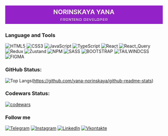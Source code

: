 ![Header](https://github.com/yana-norinskaya/yana-norinskaya/blob/main/assets/header5.png)

### Language and Tools

![HTML5](https://img.shields.io/badge/-HTML5-9323C8?style=for-the-badge&logo=html5&logoColor=white)
![CSS3](https://img.shields.io/badge/-CSS3-9323C8?style=for-the-badge&logo=CSS3&logoColor=white)
![JavaScript](https://img.shields.io/badge/-JavaScript-9323C8?style=for-the-badge&logo=JavaScript&logoColor=white)
![TypeScript](https://img.shields.io/badge/-TypeScript-9323C8?style=for-the-badge&logo=TypeScript&logoColor=white)
![React](https://img.shields.io/badge/-React-9323C8?style=for-the-badge&logo=React&logoColor=white)
![React_Query](https://img.shields.io/badge/-React_Query-9323C8?style=for-the-badge&logo=React&logoColor=white)
![Redux](https://img.shields.io/badge/-Redux-9323C8?style=for-the-badge&logo=Redux&logoColor=white)
![Zustand](https://img.shields.io/badge/-Zustand-9323C8?style=for-the-badge&logo=&logoColor=white)
![NPM](https://img.shields.io/badge/-NPM-9323C8?style=for-the-badge&logo=NPM&logoColor=white)
![SASS](https://img.shields.io/badge/-SASS-9323C8?style=for-the-badge&logo=SASS&logoColor=white)
![BOOTSTRAP](https://img.shields.io/badge/-BOOTSTRAP-9323C8?style=for-the-badge&logo=BOOTSTRAP&logoColor=white)
![TAILWINDCSS](https://img.shields.io/badge/-TAILWINDCSS-9323C8?style=for-the-badge&logo=TAILWINDCSS&logoColor=white)
![FIGMA](https://img.shields.io/badge/-FIGMA-9323C8?style=for-the-badge&logo=FIGMA&logoColor=white)

### GitHub Status:

![Top Langs](https://github-readme-stats.vercel.app/api/top-langs/?username=yana-norinskaya&theme=jolly&layout=compact)(https://github.com/yana-norinskaya/github-readme-stats)

### Codewars Status:

[![codewars](https://www.codewars.com/users/Yana1906/badges/large)](https://www.codewars.com/users/Yana1906)

### Follow me

[![Telegram](https://img.shields.io/badge/-Telegram-9323C8?style=for-the-badge&logo=telegram&logoColor=white)](https://t.me/YanaNorinskaya)
[![Instagram](https://img.shields.io/badge/-Instagram-9323C8?style=for-the-badge&logo=instagram&logoColor=white)](https://instagram.com/norinskaya?igshid=NTc4MTIwNjQ2YQ==)
[![LinkedIn](https://img.shields.io/badge/-LinkedIn-9323C8?style=for-the-badge&logo=linkedin&logoColor=white)](https://www.linkedin.com/in/yana-norinskaya/)
[![Vkontakte](https://img.shields.io/badge/-Vkontakte-9323C8?style=for-the-badge&logo=Vk&logoColor=white)](https://vk.com/id166152639)
